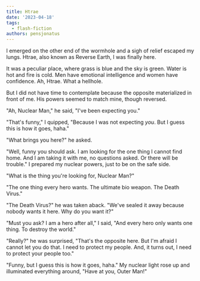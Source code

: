 ```yaml
---
title: Htrae
date: '2023-04-18'
tags:
  - flash-fiction
authors: pensjonatus
---
```


I emerged on the other end of the wormhole and a sigh of relief escaped my
lungs. Htrae, also known as Reverse Earth, I was finally here.

<!-- truncate -->

It was a peculiar place, where grass is blue and the sky is green. Water is hot
and fire is cold. Men have emotional intelligence and women have confidence. Ah,
Htrae. What a hellhole.

But I did not have time to contemplate because the opposite materialized in
front of me. His powers seemed to match mine, though reversed.

"Ah, Nuclear Man," he said, "I've been expecting you."

"That's funny," I quipped, "Because I was not expecting _you_. But I guess this
is how it goes, haha."

"What brings you here?" he asked.

"Well, funny you should ask. I am looking for the one thing I cannot find home.
And I am taking it with me, no questions asked. Or there will be trouble." I
prepared my nuclear powers, just to be on the safe side.

"What is the thing you're looking for, Nuclear Man?"

"The one thing every hero wants. The ultimate bio weapon. The Death Virus."

"The Death Virus?" he was taken aback. "We've sealed it away because nobody
wants it here. Why do you want it?"

"Must you ask? I am a hero after all," I said, "And every hero only wants one
thing. To destroy the world."

"Really?" he was surprised, "That's the opposite here. But I'm afraid I cannot
let you do that. I need to protect my people. And, it turns out, I need to
protect your people too."

"Funny, but I guess this is how it goes, haha." My nuclear light rose up and
illuminated everything around, "Have at you, Outer Man!"

